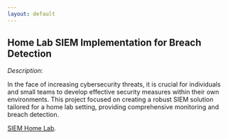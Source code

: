 ```yaml
---
layout: default
---
```


## Home Lab SIEM Implementation for Breach Detection

_Description_: 

In the face of increasing cybersecurity threats, it is crucial for individuals and small teams to develop effective security measures within their own environments. This project focused on creating a robust SIEM solution tailored for a home lab setting, providing comprehensive monitoring and breach detection.

[SIEM Home Lab](./SIEM_Lab.html).

